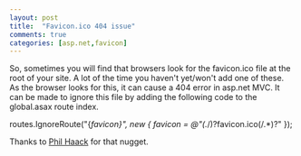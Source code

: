```yaml
---
layout: post
title:  "Favicon.ico 404 issue"
comments: true
categories: [asp.net,favicon]
---
```


So, sometimes you will find that browsers look for the favicon.ico file at the root of your site. A lot of the time you haven't yet/won't add one of these. As the browser looks for this, it can cause a 404 error in asp.net MVC. It can be made to ignore this file by adding the following code to the global.asax route index.

routes.IgnoreRoute("{*favicon}", new { favicon = @"(.*/)?favicon.ico(/.*)?" });

Thanks to [Phil Haack](http://haacked.com/) for that nugget.
